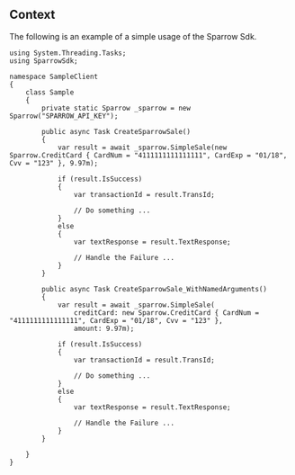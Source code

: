 ## Context

The following is an example of a simple usage of the Sparrow Sdk.

~~~~~~~~~~~~~~~~~~~~~~~~~~~~~~~~~~~~~~~~~~~~~~~~~~~~~~~~~~~~~~~~~~~~~~~~~~~~~~~~
using System.Threading.Tasks;
using SparrowSdk;

namespace SampleClient
{
    class Sample
    {
        private static Sparrow _sparrow = new Sparrow("SPARROW_API_KEY");

        public async Task CreateSparrowSale()
        {
            var result = await _sparrow.SimpleSale(new Sparrow.CreditCard { CardNum = "4111111111111111", CardExp = "01/18", Cvv = "123" }, 9.97m);

            if (result.IsSuccess)
            {
                var transactionId = result.TransId;

                // Do something ...
            }
            else
            {
                var textResponse = result.TextResponse;

                // Handle the Failure ...
            }
        }

        public async Task CreateSparrowSale_WithNamedArguments()
        {
            var result = await _sparrow.SimpleSale(
                creditCard: new Sparrow.CreditCard { CardNum = "4111111111111111", CardExp = "01/18", Cvv = "123" },
                amount: 9.97m);

            if (result.IsSuccess)
            {
                var transactionId = result.TransId;

                // Do something ...
            }
            else
            {
                var textResponse = result.TextResponse;

                // Handle the Failure ...
            }
        }

    }
}
~~~~~~~~~~~~~~~~~~~~~~~~~~~~~~~~~~~~~~~~~~~~~~~~~~~~~~~~~~~~~~~~~~~~~~~~~~~~~~~~
